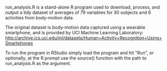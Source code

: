 
run_analysis.R is a stand-alone R program used to download, process, and output
a tidy dataset of averages of 79 variables for 30 subjects and 6 activities from
body-motion data.

The original dataset is body-motion data captured using a wearable smartphone,
and is provided by UCI Machine Learning Laboratory:
http://archive.ics.uci.edu/ml/datasets/Human+Activity+Recognition+Using+Smartphones

To run the program in RStudio simply load the program and hit "Run",
or optionally, at the R prompt use the source() function with the path to 
run_analysis.R as the argument.
